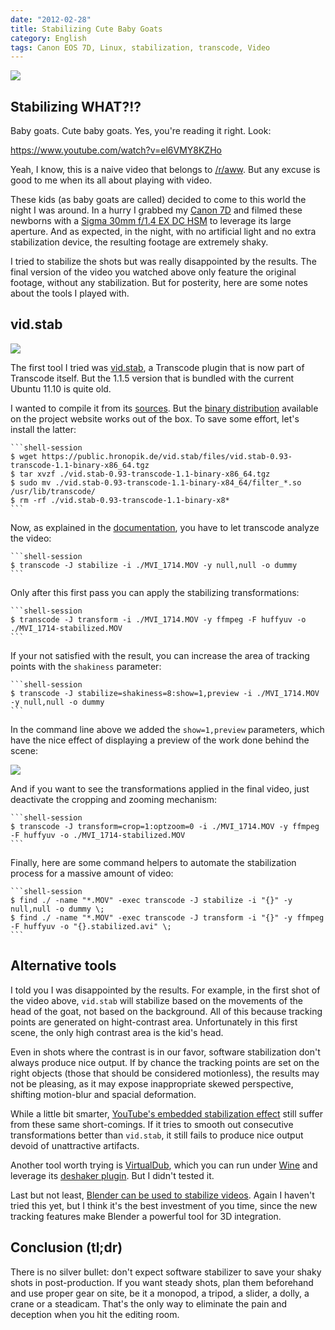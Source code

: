 ```yaml
---
date: "2012-02-28"
title: Stabilizing Cute Baby Goats
category: English
tags: Canon EOS 7D, Linux, stabilization, transcode, Video
---
```


![](/uploads/2012/newborn-kids-baby-goats-preview.jpg)

## Stabilizing WHAT?!?

Baby goats. Cute baby goats. Yes, you're reading it right. Look:

https://www.youtube.com/watch?v=el6VMY8KZHo

Yeah, I know, this is a naive video that belongs to [/r/aww](https://www.reddit.com/r/aww/). But any excuse is good to me when its all about playing with video.

These kids (as baby goats are called) decided to come to this world the night I was around. In a hurry I grabbed my [Canon 7D](https://amzn.com/B002NEGTTW/?tag=kevideld-20) and filmed these newborns with a [Sigma 30mm f/1.4 EX DC HSM](https://amzn.com/B0007U0GZM/?tag=kevideld-20) to leverage its large aperture. And as expected, in the night, with no artificial light and no extra stabilization device, the resulting footage are extremely shaky.





I tried to stabilize the shots but was really disappointed by the results. The final version of the video you watched above only feature the original footage, without any stabilization. But for posterity, here are some notes about the tools I played with.

## vid.stab

![](/uploads/2012/transcode-stabilizer-log.jpg)

The first tool I tried was [vid.stab](https://public.hronopik.de/vid.stab/), a Transcode plugin that is now part of Transcode itself. But the 1.1.5 version that is bundled with the current Ubuntu 11.10 is quite old.

I wanted to compile it from its [sources](https://github.com/georgmartius/vid.stab). But the [binary distribution](https://public.hronopik.de/vid.stab/download.php) available on the project website works out of the box. To save some effort, let's install the latter:

    ```shell-session
    $ wget https://public.hronopik.de/vid.stab/files/vid.stab-0.93-transcode-1.1-binary-x86_64.tgz
    $ tar xvzf ./vid.stab-0.93-transcode-1.1-binary-x86_64.tgz
    $ sudo mv ./vid.stab-0.93-transcode-1.1-binary-x84_64/filter_*.so /usr/lib/transcode/
    $ rm -rf ./vid.stab-0.93-transcode-1.1-binary-x8*
    ```

Now, as explained in the [documentation](https://public.hronopik.de/vid.stab/features.php), you have to let transcode analyze the video:

    ```shell-session
    $ transcode -J stabilize -i ./MVI_1714.MOV -y null,null -o dummy
    ```

Only after this first pass you can apply the stabilizing transformations:

    ```shell-session
    $ transcode -J transform -i ./MVI_1714.MOV -y ffmpeg -F huffyuv -o ./MVI_1714-stabilized.MOV
    ```

If your not satisfied with the result, you can increase the area of tracking points with the `shakiness` parameter:

    ```shell-session
    $ transcode -J stabilize=shakiness=8:show=1,preview -i ./MVI_1714.MOV -y null,null -o dummy
    ```

In the command line above we added the `show=1,preview` parameters, which have the nice effect of displaying a preview of the work done behind the scene:

![](/uploads/2012/goat-tracking.jpg)

And if you want to see the transformations applied in the final video, just deactivate the cropping and zooming mechanism:

    ```shell-session
    $ transcode -J transform=crop=1:optzoom=0 -i ./MVI_1714.MOV -y ffmpeg -F huffyuv -o ./MVI_1714-stabilized.MOV
    ```

Finally, here are some command helpers to automate the stabilization process for a massive amount of video:

    ```shell-session
    $ find ./ -name "*.MOV" -exec transcode -J stabilize -i "{}" -y null,null -o dummy \;
    $ find ./ -name "*.MOV" -exec transcode -J transform -i "{}" -y ffmpeg -F huffyuv -o "{}.stabilized.avi" \;
    ```

## Alternative tools

I told you I was disappointed by the results. For example, in the first shot of the video above, `vid.stab` will stabilize based on the movements of the head of the goat, not based on the background. All of this because tracking points are generated on hight-contrast area. Unfortunately in this first scene, the only high contrast area is the kid's head.

Even in shots where the contrast is in our favor, software stabilization don't always produce nice output. If by chance the tracking points are set on the right objects (those that should be considered motionless), the results may not be pleasing, as it may expose inappropriate skewed perspective, shifting motion-blur and spacial deformation.

While a little bit smarter, [YouTube's embedded stabilization effect](https://youtube-global.blogspot.com/2011/03/lights-camera-edit-new-features-for.html) still suffer from these same short-comings. If it  tries to smooth out consecutive transformations better than `vid.stab`, it still fails to produce nice output devoid of unattractive artifacts.

Another tool worth trying is [VirtualDub](https://www.virtualdub.org), which you can run under [Wine](https://www.winehq.org) and leverage its [deshaker plugin](https://www.guthspot.se/video/deshaker.htm). But I didn't tested it.

Last but not least, [Blender can be used to stabilize videos](https://www.youtube.com/watch?v=OJujeSQctEk). Again I haven't tried this yet, but I think it's the best investment of you time, since the new tracking features make Blender a powerful tool for 3D integration.

## Conclusion (tl;dr)

There is no silver bullet: don't expect software stabilizer to save your shaky shots in post-production. If you want steady shots, plan them beforehand and use proper gear on site, be it a monopod, a tripod, a slider, a dolly, a crane or a steadicam. That's the only way to eliminate the pain and deception when you hit the editing room.
